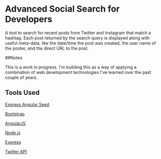 # Advanced Social Search for Developers 

A tool to search for recent posts from Twitter and Instagram that match a hashtag. Each post returned by the search query is displayed along with useful meta-data, like the date/time the post was created, the user name of the poster, and the direct URL to the post.

##Notes

This is a work in progress. I'm building this as a way of applying a combination of web development technologies I've learned over the past couple of years.

## Tools Used

[Express Angular Seed](https://github.com/ganarajpr/express-angular)

[Bootstrap](http://getbootstrap.com/)

[AngularJS](https://angularjs.org/)

[Node.js](https://nodejs.org)

[Express](http://expressjs.com/)

[Twitter API](https://dev.twitter.com)
